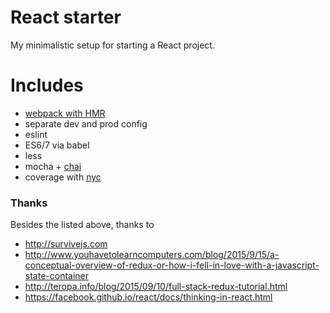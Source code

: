 # React starter

My minimalistic setup for starting a React project.

# Includes
 - [webpack with HMR](https://webpack.github.io/docs/hot-module-replacement.html)
 - separate dev and prod config
 - eslint
 - ES6/7 via babel
 - less
 - mocha + [chai](http://chaijs.com/api/)
 - coverage with [nyc](https://github.com/bcoe/nyc)
 
### Thanks
Besides the listed above, thanks to 
 - http://survivejs.com
 - http://www.youhavetolearncomputers.com/blog/2015/9/15/a-conceptual-overview-of-redux-or-how-i-fell-in-love-with-a-javascript-state-container
 - http://teropa.info/blog/2015/09/10/full-stack-redux-tutorial.html
 - https://facebook.github.io/react/docs/thinking-in-react.html 